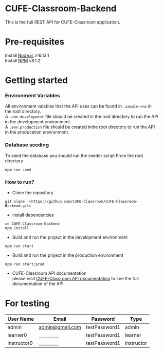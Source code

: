 # CUFE-Classroom-Backend
This is the full REST API for CUFE-Classroom application.
# Pre-requisites
Install [Node.js](https://nodejs.org/en/) v16.13.1</br>
Install [NPM](https://docs.npmjs.com/downloading-and-installing-node-js-and-npm) v8.1.2

# Getting started
### Environment Variables
All environment vaiables that the API uses can be found in `.sample-env` in the root directory.</br>
A `.env.development` file should be created in the root directory to run the API in the development environment.</br>
A `.env.production` file should be created inthe root directory to run the API in the producation environment.
### Database seeding
To seed the database you should run the seeder script From the root directory
```
npm run seed
```
### How to run?
- Clone the repository
```
git clone  <https://github.com/CUFE-Classroom/CUFE-Classroom-Backend.git>
```
- Install dependencies
```
cd CUFE-Classroom-Backend
npm install
```
- Build and run the project in the development environment  
```
npm run start
```
- Build and run the project in the production environment  
```
npm run start:prod
```
- CUFE-Classroom API documentation</br>
please visit [CUFE-Classroom API documentation](https://documenter.getpostman.com/view/10485677/UVR7LUMB#intro) to see the full documentation of the API.
# For testing
|User Name    | Email             | Password      |   Type     | 
|---------    | ----------------- | ------------- | ---------- |
| admin       | admin@gmail.com   | testPassword1 | admin      |   
| learner0    |    _________      | testPassword1 | learner    |
| instructor0 |    _________      | testPassword1 | instructor | 
